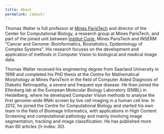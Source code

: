 ```yaml
---
title: About
permalink: /about/
---
```


Thomas Walter is full professor at [Mines ParisTech](https://www.minesparis.psl.eu) and director of the Center for Computational Biology, a research group at Mines ParisTech, and part of the joined unit between [Institut Curie](https://institut-curie.org), Mines ParisTech and INSERM “Cancer and Genome: Bioinformatics, Biostatistics, Epidemiology of Complex Systems”. His research focuses on the development and application of methods in Computer Vision to biological and medical image data.

Thomas Walter received his engineering degree from Saarland University in 1999 and completed his PhD thesis at the Centre for Mathematical Morphology at Mines ParisTech in the field of Computer Aided Diagnosis of Diabetic Retinopathy, a severe and frequent eye disease. He then joined the Ellenberg lab at the European Molecular Biology Laboratory (EMBL) in Heidelberg, where he developed Computer Vision methods to analyse the first genome-wide RNAi screen by live cell imaging in a human cell line. In 2012, he joined the Centre for Computational Biology and started his own team in the field of Bioimage Informatics, with applications in High Content Screening and computational pathology and mainly involving image segmentation, tracking and image classification. He has published more than 60 articles (h-index: 30). 
